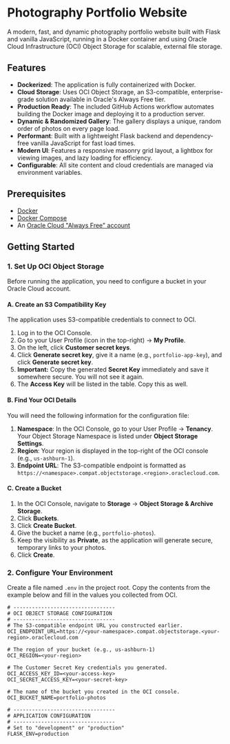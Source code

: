 # Photography Portfolio Website

A modern, fast, and dynamic photography portfolio website built with Flask and vanilla JavaScript, running in a Docker container and using Oracle Cloud Infrastructure (OCI) Object Storage for scalable, external file storage.

## Features

- **Dockerized**: The application is fully containerized with Docker.
- **Cloud Storage**: Uses OCI Object Storage, an S3-compatible, enterprise-grade solution available in Oracle's Always Free tier.
- **Production Ready**: The included GitHub Actions workflow automates building the Docker image and deploying it to a production server.
- **Dynamic & Randomized Gallery**: The gallery displays a unique, random order of photos on every page load.
- **Performant**: Built with a lightweight Flask backend and dependency-free vanilla JavaScript for fast load times.
- **Modern UI**: Features a responsive masonry grid layout, a lightbox for viewing images, and lazy loading for efficiency.
- **Configurable**: All site content and cloud credentials are managed via environment variables.

## Prerequisites

- [Docker](https://docs.docker.com/get-docker/)
- [Docker Compose](https://docs.docker.com/compose/install/)
- An [Oracle Cloud "Always Free" account](https://www.oracle.com/cloud/free/)

## Getting Started

### 1. Set Up OCI Object Storage

Before running the application, you need to configure a bucket in your Oracle Cloud account.

#### A. Create an S3 Compatibility Key

The application uses S3-compatible credentials to connect to OCI.

1.  Log in to the OCI Console.
2.  Go to your User Profile (icon in the top-right) -> **My Profile**.
3.  On the left, click **Customer secret keys**.
4.  Click **Generate secret key**, give it a name (e.g., `portfolio-app-key`), and click **Generate secret key**.
5.  **Important:** Copy the generated **Secret Key** immediately and save it somewhere secure. You will not see it again.
6.  The **Access Key** will be listed in the table. Copy this as well.

#### B. Find Your OCI Details

You will need the following information for the configuration file:

1.  **Namespace**: In the OCI Console, go to your User Profile -> **Tenancy**. Your Object Storage Namespace is listed under **Object Storage Settings**.
2.  **Region**: Your region is displayed in the top-right of the OCI console (e.g., `us-ashburn-1`).
3.  **Endpoint URL**: The S3-compatible endpoint is formatted as `https://<namespace>.compat.objectstorage.<region>.oraclecloud.com`.

#### C. Create a Bucket

1.  In the OCI Console, navigate to **Storage** -> **Object Storage & Archive Storage**.
2.  Click **Buckets**.
3.  Click **Create Bucket**.
4.  Give the bucket a name (e.g., `portfolio-photos`).
5.  Keep the visibility as **Private**, as the application will generate secure, temporary links to your photos.
6.  Click **Create**.

### 2. Configure Your Environment

Create a file named `.env` in the project root. Copy the contents from the example below and fill in the values you collected from OCI.

```.env
# ---------------------------------
# OCI OBJECT STORAGE CONFIGURATION
# ---------------------------------
# The S3-compatible endpoint URL you constructed earlier.
OCI_ENDPOINT_URL=https://<your-namespace>.compat.objectstorage.<your-region>.oraclecloud.com

# The region of your bucket (e.g., us-ashburn-1)
OCI_REGION=<your-region>

# The Customer Secret Key credentials you generated.
OCI_ACCESS_KEY_ID=<your-access-key>
OCI_SECRET_ACCESS_KEY=<your-secret-key>

# The name of the bucket you created in the OCI console.
OCI_BUCKET_NAME=portfolio-photos

# ---------------------------------
# APPLICATION CONFIGURATION
# ---------------------------------
# Set to "development" or "production"
FLASK_ENV=production